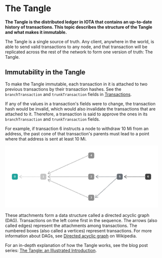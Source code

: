 # The Tangle

**The Tangle is the distributed ledger in IOTA that contains an up-to-date history of transactions. This topic describes the structure of the Tangle and what makes it immutable.**

The Tangle is a single source of truth. Any client, anywhere in the world, is able to send valid transactions to any node, and that transaction will be replicated across the rest of the network to form one version of truth: The Tangle.

## Immutability in the Tangle

To make the Tangle immutable, each transaction in it is attached to two previous transactions by their transaction hashes. See the `branchTransaction` and `trunkTransaction` fields in [Transactions](../understanding-iota/transactions.md).

If any of the values in a transaction's fields were to change, the transaction hash would be invalid, which would also invalidate the transactions that are attached to it. Therefore, a transaction is said to approve the ones in its `branchTransaction` and `trunkTransaction` fields.

For example, if transaction 6 instructs a node to withdraw 10 Mi from an address, the past cone of that transaction's parents must lead to a point where that address is sent at least 10 Mi.

![A directed acyclic graph](../images/dag.png)

These attachments form a data structure called a directed acyclic graph (DAG). Transactions on the left come first in the sequence. The arrows (also called edges) represent the attachments among transactions.
The numbered boxes (also called a vertices) represent transactions. For more information about DAGs, see [Directed acyclic graph](https://en.wikipedia.org/wiki/Directed_acyclic_graph) on Wikipedia.

For an in-depth explanation of how the Tangle works, see the blog post series: [The Tangle: an Illustrated Introduction](https://blog.iota.org/the-tangle-an-illustrated-introduction-4d5eae6fe8d4).
